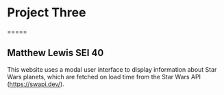 # Project Three
=====
## Matthew Lewis SEI 40

This website uses a modal user interface to display information about Star Wars planets, which are fetched on load time from the Star Wars API (https://swapi.dev/).
